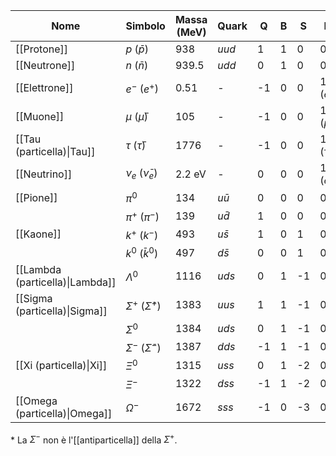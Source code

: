 
| Nome                            | Simbolo                           | Massa (MeV) | Quark      | Q   | B   | S   | L          | Spin |
| ------------------------------- | --------------------------------- | ----------- | ---------- | --- | --- | --- | ---------- | ---- |
| [[Protone]]                     | $p$ ($\bar{p}$)                   | 938         | $uud$      | 1   | 1   | 0   | 0          | 1/2  |
| [[Neutrone]]                    | $n$ ($\bar{n}$)                   | 939.5       | $udd$      | 0   | 1   | 0   | 0          | 1/2  |
| [[Elettrone]]                   | $e^{-}$ ($e^{+}$)                 | 0.51        | -          | -1  | 0   | 0   | 1 ($e$)    | 1/2  |
| [[Muone]]                       | $\mu$ ($\bar{\mu}$)               | 105         | -          | -1  | 0   | 0   | 1 ($\mu$)  |      |
| [[Tau (particella)\|Tau]]       | $\tau$ ($\bar{\tau}$)             | 1776        | -          | -1  | 0   | 0   | 1 ($\tau$) |      |
| [[Neutrino]]                    | $\nu_{e}$ ($\bar{\nu}_{e}$)       | 2.2 eV      | -          | 0   | 0   | 0   | 1 ($e$)    | 1/2  |
| [[Pione]]                       | $\pi^{0}$                         | 134         | $u\bar{u}$ | 0   | 0   | 0   | 0          | 0    |
|                                 | $\pi^{+}$ ($\pi^{-}$)             | 139         | $u\bar{d}$ | 1   | 0   | 0   | 0          | 0    |
| [[Kaone]]                       | $k^{+}$ ($k^{-}$)                 | 493         | $u\bar{s}$ | 1   | 0   | 1   | 0          |      |
|                                 | $k^{0}$ ($\bar{k}^{0}$)           | 497         | $d\bar{s}$ | 0   | 0   | 1   | 0          |      |
| [[Lambda (particella)\|Lambda]] | $\Lambda^{0}$                     | 1116        | $uds$      | 0   | 1   | -1  | 0          | 1/2  |
| [[Sigma (particella)\|Sigma]]   | $\Sigma^{+}$ ($\bar{\Sigma}^{+}$) | 1383        | $uus$      | 1   | 1   | -1  | 0          | 1/2  |
|                                 | $\Sigma^{0}$                      | 1384        | $uds$      | 0   | 1   | -1  | 0          | 1/2  |
|                                 | $\Sigma^{-}$ ($\bar{\Sigma}^{-}$) | 1387        | $dds$      | -1  | 1   | -1  | 0          | 1/2  |
| [[Xi (particella)\|Xi]]         | $\Xi^{0}$                         | 1315        | $uss$      | 0   | 1   | -2  | 0          | 1/2  |
|                                 | $\Xi^{-}$                         | 1322        | $dss$      | -1  | 1   | -2  | 0          | 1/2  |
| [[Omega (particella)\|Omega]]   | $\Omega^{-}$                      | 1672        | $sss$      | -1  | 0   | -3  | 0          | 3/2  |
\* La $\Sigma^{-}$ non è l'[[antiparticella]] della $\Sigma^{+}$.